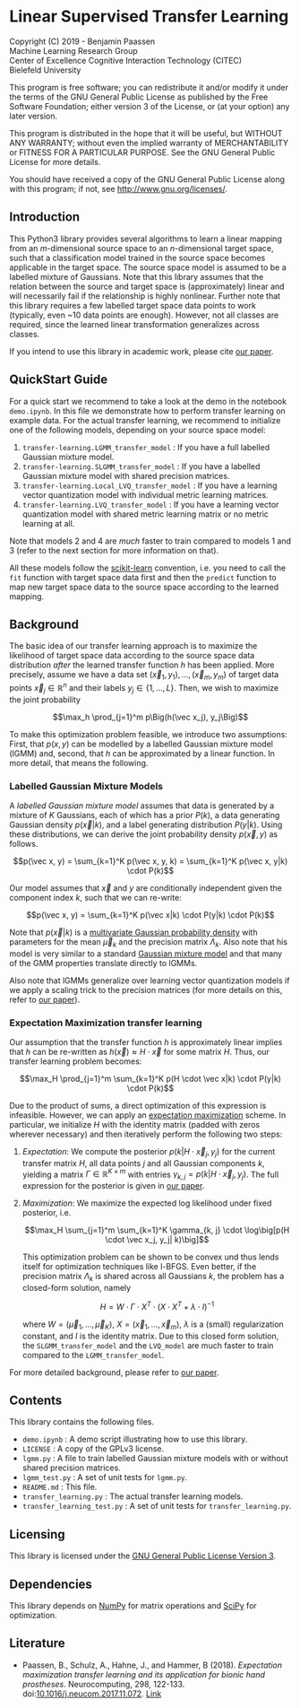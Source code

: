 # Linear Supervised Transfer Learning  

Copyright (C) 2019 - Benjamin Paassen  
Machine Learning Research Group  
Center of Excellence Cognitive Interaction Technology (CITEC)  
Bielefeld University

This program is free software; you can redistribute it and/or modify
it under the terms of the GNU General Public License as published by
the Free Software Foundation; either version 3 of the License, or
(at your option) any later version.

This program is distributed in the hope that it will be useful,
but WITHOUT ANY WARRANTY; without even the implied warranty of
MERCHANTABILITY or FITNESS FOR A PARTICULAR PURPOSE.  See the
GNU General Public License for more details.

You should have received a copy of the GNU General Public License
along with this program; if not, see <http://www.gnu.org/licenses/>.

## Introduction

This Python3 library provides several algorithms to learn a linear mapping from
an $`m`$-dimensional source space to an $`n`$-dimensional target space, such that
a classification model trained in the source space becomes applicable in the
target space. The source space model is assumed to be a labelled mixture of
Gaussians. Note that this library assumes that the relation between the source
and target space is (approximately) linear and will necessarily fail if the
relationship is highly nonlinear. Further note that this library requires a
few labelled target space data points to work (typically, even ~10 data points
are enough). However, not all classes are required, since the learned linear
transformation generalizes across classes.

If you intend to use this library in academic work, please cite [our paper][1].

## QuickStart Guide

For a quick start we recommend to take a look at the demo in the notebook
`demo.ipynb`. In this file we demonstrate how to perform transfer learning
on example data. For the actual transfer learning, we recommend to initialize
one of the following models, depending on your source space model:

1. `transfer-learning.LGMM_transfer_model` : If you have a full labelled
   Gaussian mixture model.
2. `transfer-learning.SLGMM_transfer_model` : If you have a labelled Gaussian
   mixture model with shared precision matrices.
3. `transfer-learning.Local_LVQ_transfer_model` : If you have a learning vector
   quantization model with individual metric learning matrices.
4. `transfer-learning.LVQ_transfer_model` : If you have a learning vector
   quantization model with shared metric learning matrix or no metric learning
   at all.

Note that models 2 and 4 are _much_ faster to train compared to models 1 and 3
(refer to the next section for more information on that).

All these models follow the [scikit-learn][2] convention, i.e. you need to call
the `fit` function with target space data first and then the `predict` function
to map new target space data to the source space according to the learned
mapping.

## Background

The basic idea of our transfer learning approach is to maximize the likelihood
of target space data according to the source space data distribution _after_ the
learned transfer function $`h`$ has been applied. More precisely, assume we have
a data set $`(\vec x_1, y_1), \ldots, (\vec x_m, y_m)`$ of target data points
$`\vec x_j \in \mathbb{R}^n`$ and their labels $`y_j \in \{1, \ldots, L\}`$.
Then, we wish to maximize the joint probability

```math
\max_h \prod_{j=1}^m p\Big(h(\vec x_j), y_j\Big)
```

To make this optimization problem feasible, we introduce two assumptions:
First, that $`p(x, y)`$ can be modelled by a labelled Gaussian mixture
model (lGMM) and, second, that $`h`$ can be approximated by a linear function.
In more detail, that means the following.

### Labelled Gaussian Mixture Models

A _labelled Gaussian mixture model_ assumes that data is generated by a mixture
of $`K`$ Gaussians, each of which has a prior $`P(k)`$, a data generating
Gaussian density $`p(\vec x|k)`$, and a label generating distribution
$`P(y|k)`$. Using these distributions, we can derive the joint probability
density $`p(\vec x, y)`$ as follows.

```math
p(\vec x, y) = \sum_{k=1}^K p(\vec x, y, k) = \sum_{k=1}^K p(\vec x, y|k) \cdot P(k)
```

Our model assumes that $`\vec x`$ and $`y`$ are conditionally independent given
the component index $`k`$, such that we can re-write:

```math
p(\vec x, y) = \sum_{k=1}^K p(\vec x|k) \cdot P(y|k) \cdot P(k)
```

Note that $`p(\vec x|k)`$ is a [multivariate Gaussian probability density][5]
with parameters for the mean $`\vec \mu_k`$ and the precision matrix
$`\Lambda_k`$. Also note that his model is very similar to a standard
[Gaussian mixture model][6] and that many of the GMM properties translate
directly to lGMMs.

Also note that lGMMs generalize over learning vector quantization models if we
apply a scaling trick to the precision matrices (for more details on this,
refer to [our paper][1]).

### Expectation Maximization transfer learning

Our assumption that the transfer function $`h`$ is approximately linear implies
that $`h`$ can be re-written as $`h(\vec x) \approx H \cdot \vec x`$ for some
matrix $`H`$. Thus, our transfer learning problem becomes:

```math
\max_H \prod_{j=1}^m \sum_{k=1}^K p(H \cdot \vec x|k) \cdot P(y|k) \cdot P(k)
```

Due to the product of sums, a direct optimization of this expression is
infeasible. However, we can apply an [expectation maximization][6] scheme.
In particular, we initialize $`H`$ with the identity matrix (padded with zeros
wherever necessary) and then iteratively perform the following two steps:

1. _Expectation_: We compute the posterior $`p(k|H \cdot \vec x_j, y_j)`$
	for the current transfer matrix $`H`$, all data points $`j`$ and all
    Gaussian components $`k`$, yielding a matrix $`\Gamma \in \mathbb{R}^{K \times m}`$
    with entries $`\gamma_{k,j} = p(k|H \cdot \vec x_j, y_j)`$. The full
    expression for the posterior is given in [our paper][1].
2. _Maximization_: We maximize the expected log likelihood under fixed posterior,
    i.e.
    
    ```math
    \max_H \sum_{j=1}^m \sum_{k=1}^K \gamma_{k, j} \cdot \log\big[p(H \cdot \vec x_j, y_j| k)\big]
    ```

	This optimization problem can be shown to be convex und thus lends itself
	for optimization techniques like l-BFGS. Even better, if the precision
	matrix $`\Lambda_k`$ is shared across all Gaussians $`k`$, the problem has
	a closed-form solution, namely
	
	```math
	H = W \cdot \Gamma \cdot X^T \cdot (X \cdot X^T + \lambda \cdot I)^{-1}
	```
	
	where $`W = (\vec \mu_1, \ldots, \vec \mu_K)`$, $`X = (\vec x_1, \ldots, \vec x_m)`$,
	$`\lambda`$ is a (small) regularization constant, and $`I`$ is the identity
	matrix. Due to this closed form solution, the `SLGMM_transfer_model` and
	the `LVQ_model` are much faster to train compared to the
	`LGMM_transfer_model`.

For more detailed background, please refer to [our paper][1].

## Contents

This library contains the following files.

* `demo.ipynb` : A demo script illustrating how to use this library.
* `LICENSE` : A copy of the GPLv3 license.
* `lgmm.py` : A file to train labelled Gaussian mixture models with or without
  shared precision matrices.
* `lgmm_test.py` : A set of unit tests for `lgmm.py`.
* `README.md` : This file.
* `transfer_learning.py` : The actual transfer learning models.
* `transfer_learning_test.py` : A set of unit tests for `transfer_learning.py`.

## Licensing

This library is licensed under the [GNU General Public License Version 3][7].

## Dependencies

This library depends on [NumPy][3] for matrix operations and [SciPy][4] for
optimization.

## Literature

* Paassen, B., Schulz, A., Hahne, J., and Hammer, B (2018).
  _Expectation maximization transfer learning and its application for bionic hand prostheses_.
  Neurocomputing, 298, 122-133. doi:[10.1016/j.neucom.2017.11.072](https://doi.org/10.1016/j.neucom.2017.11.072). [Link][1]

<!-- References -->

[1]: https://arxiv.org/abs/1711.09256 "Paassen, B., Schulz, A., Hahne, J., and Hammer, B (2018). Expectation maximization transfer learning and its application for  bionic hand prostheses. Neurocomputing. accepted"
[2]: https://scikit-learn.org/stable/ "Scikit-learn homepage"
[3]: http://numpy.org/ "Numpy homepage"
[4]: https://scipy.org/ "SciPy homepage"
[5]: https://en.wikipedia.org/wiki/Multivariate_normal_distribution "Wikipedia page to multivariate Gaussian distributions"
[6]: http://web4.cs.ucl.ac.uk/staff/D.Barber/pmwiki/pmwiki.php?n=Brml.HomePage "Barber, D. (2012). _Bayesian Reasoning and Machine Learning_ Cambridge University Press."
[7]: https://www.gnu.org/licenses/gpl-3.0.en.html "The GNU General Public License Version 3"
